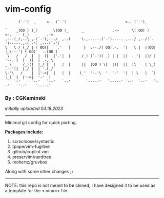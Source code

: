 # vim-config
```
      (`-')  _     <-. (`-')                           <-. (`-')_            _                
     _(OO ) (_)       \(OO )_      _             .->      \( OO) )  <-.     (_)        .->    
,--.(_/,-.\ ,-(`-'),--./  ,-.)     \-,-----.(`-')----. ,--./ ,--/(`-')-----.,-(`-') ,---(`-') 
\   \ / (_/ | ( OO)|   `.'   |      |  .--./( OO).-.  '|   \ |  |(OO|(_\---'| ( OO)'  .-(OO ) 
 \   /   /  |  |  )|  |'.'|  |     /_) (`-')( _) | |  ||  . '|  |)/ |  '--. |  |  )|  | .-, \ 
_ \     /_)(|  |_/ |  |   |  |     ||  |OO ) \|  |)|  ||  |\    | \_)  .--'(|  |_/ |  | '.(_/ 
\-'\   /    |  |'->|  |   |  |    (_'  '--'\  '  '-'  '|  | \   |  `|  |_)  |  |'->|  '-'  |  
    `-'     `--'   `--'   `--'       `-----'   `-----' `--'  `--'   `--'    `--'    `-----'   
```
### By : CGKaminski

*initially uploaded 04.18.2023*

--------------------------------------------------------------------------------

Minimal git config for quick porting.

__Packages Include:__
1. scrooloose/syntastic 
2. tpope/vim-fugitive
3. github/copilot.vim
4. preservim/nerdtree
5. mohertz/gruvbox

Along with some other changes ;) 

--------------------------------------------------------------------------------

NOTE: this repo is not meant to be cloned, I have designed it to be used as a
template for the <.vimrc> file.
